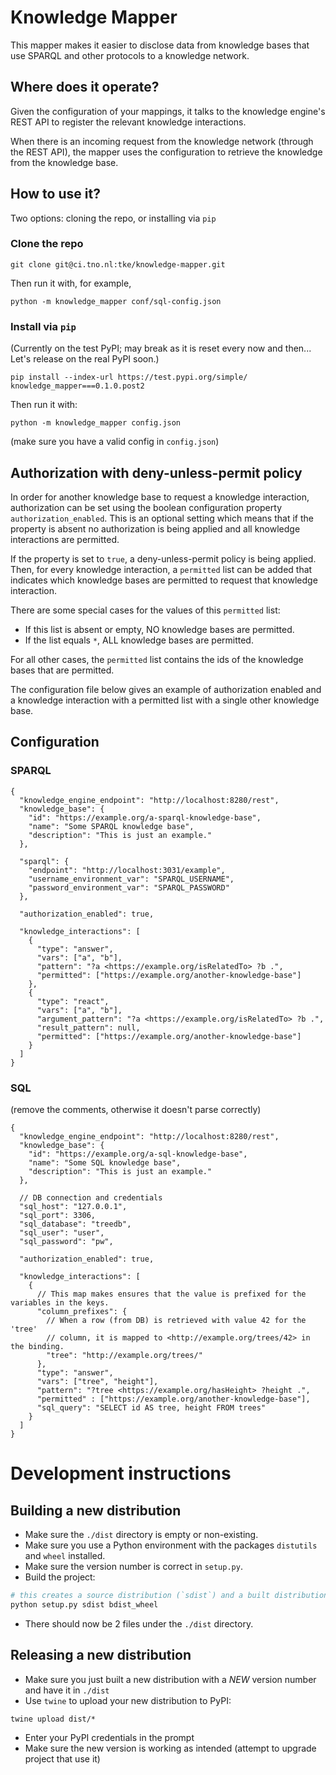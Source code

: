 # Knowledge Mapper

This mapper makes it easier to disclose data from knowledge bases that use SPARQL and other protocols to a knowledge network.

## Where does it operate?

Given the configuration of your mappings, it talks to the knowledge engine's REST API to register the relevant knowledge interactions.

When there is an incoming request from the knowledge network (through the REST API), the mapper uses the configuration to retrieve the knowledge from the knowledge base.

## How to use it?

Two options: cloning the repo, or installing via `pip`

### Clone the repo

```
git clone git@ci.tno.nl:tke/knowledge-mapper.git
```

Then run it with, for example,

```
python -m knowledge_mapper conf/sql-config.json
```

### Install via `pip`

(Currently on the test PyPI; may break as it is reset every now and then... Let's release on the real PyPI soon.)

```
pip install --index-url https://test.pypi.org/simple/ knowledge_mapper===0.1.0.post2
```

Then run it with:

```
python -m knowledge_mapper config.json
```
(make sure you have a valid config in `config.json`)

## Authorization with deny-unless-permit policy

In order for another knowledge base to request a knowledge interaction, authorization can be set using the boolean configuration property `authorization_enabled`. This is an optional setting which means that if the property is absent no authorization is being applied and all knowledge interactions are permitted.

If the property is set to `true`, a deny-unless-permit policy is being applied. Then, for every knowledge interaction, a `permitted` list can be added that indicates which knowledge bases are permitted to request that knowledge interaction.

There are some special cases for the values of this `permitted` list:
- If this list is absent or empty, NO knowledge bases are permitted.
- If the list equals `*`, ALL knowledge bases are permitted.

For all other cases, the `permitted` list contains the ids of the knowledge bases that are permitted.

The configuration file below gives an example of authorization enabled and a knowledge interaction with a permitted list with a single other knowledge base. 

## Configuration

### SPARQL

```jsonc
{
  "knowledge_engine_endpoint": "http://localhost:8280/rest",
  "knowledge_base": {
    "id": "https://example.org/a-sparql-knowledge-base",
    "name": "Some SPARQL knowledge base",
    "description": "This is just an example."
  },

  "sparql": {
    "endpoint": "http://localhost:3031/example",
    "username_environment_var": "SPARQL_USERNAME",
    "password_environment_var": "SPARQL_PASSWORD"
  },
  
  "authorization_enabled": true,

  "knowledge_interactions": [
    {
      "type": "answer",
      "vars": ["a", "b"],
      "pattern": "?a <https://example.org/isRelatedTo> ?b .",
      "permitted": ["https://example.org/another-knowledge-base"]
    },
    {
      "type": "react",
      "vars": ["a", "b"],
      "argument_pattern": "?a <https://example.org/isRelatedTo> ?b .",
      "result_pattern": null,
      "permitted": ["https://example.org/another-knowledge-base"]
    }
  ]
}
```


### SQL

(remove the comments, otherwise it doesn't parse correctly)

```jsonc
{
  "knowledge_engine_endpoint": "http://localhost:8280/rest",
  "knowledge_base": {
    "id": "https://example.org/a-sql-knowledge-base",
    "name": "Some SQL knowledge base",
    "description": "This is just an example."
  },
  
  // DB connection and credentials
  "sql_host": "127.0.0.1",
  "sql_port": 3306,
  "sql_database": "treedb",
  "sql_user": "user",
  "sql_password": "pw",

  "authorization_enabled": true,

  "knowledge_interactions": [
    {
      // This map makes ensures that the value is prefixed for the variables in the keys.
      "column_prefixes": {
        // When a row (from DB) is retrieved with value 42 for the 'tree'
        // column, it is mapped to <http://example.org/trees/42> in the binding.
        "tree": "http://example.org/trees/"
      },
      "type": "answer",
      "vars": ["tree", "height"],
      "pattern": "?tree <https://example.org/hasHeight> ?height .",
      "permitted" : ["https://example.org/another-knowledge-base"],
      "sql_query": "SELECT id AS tree, height FROM trees"
    }
  ]
}
```

# Development instructions

## Building a new distribution

- Make sure the `./dist` directory is empty or non-existing.
- Make sure you use a Python environment with the packages `distutils` and `wheel`  installed.
- Make sure the version number is correct in `setup.py`.
- Build the project:

```bash
# this creates a source distribution (`sdist`) and a built distribution (`bdist_wheel`).
python setup.py sdist bdist_wheel
```
- There should now be 2 files under the `./dist` directory.

## Releasing a new distribution

- Make sure you just built a new distribution with a *NEW* version number and have it in `./dist`
- Use `twine` to upload your new distribution to PyPI:

```
twine upload dist/*
```

- Enter your PyPI credentials in the prompt
- Make sure the new version is working as intended (attempt to upgrade project that use it)
